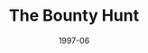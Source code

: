 ---
mission_id: bounty
editorsChoice: yes
title: "The Bounty Hunt"
authors: 
    - "Peter Klassen"
date: "1997-06"
filename: "bhse.zip"
description: "
Kyle is rather desperate for work, having received nothing further from the Rebellion since the Dark Trooper conflict. He receives a message from Jabba the Hutt in which the smuggler lord details his plans to trap Han Solo on the station Vanguard near Ord Mantell and offers a substantial bounty on his head. Numerous other bounty hunters have gotten the message as well. Kyle sees this as an opportunity to make peace with an old enemy and perhaps make some money as well. Little does he know the truth..."
heroImage: "./bounty1.png"
levelReplaced:	SECBASE
difficulty: yes
bm:	yes
fme: yes
wax: yes
three_do: yes
voc: yes
gmd: yes
vue: yes
lfd: yes
base: "New level from scratch" 
editors: "WDFUSE 2.10"

---